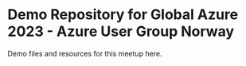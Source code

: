 # Demo Repository for Global Azure 2023 - Azure User Group Norway

Demo files and resources for this meetup here.
